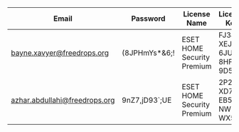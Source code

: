 | Email | Password | License Name | License Key | Expiry |
|-------|----------|--------------|-------------|--------|
| bayne.xavyer@freedrops.org | (8JPHmYs*&6;! | ESET HOME Security Premium | FJ3J-XEJ5-6JUB-8HFG-9D5D | 29.08.2025 |
| azhar.abdullahi@freedrops.org | 9nZ7,jD93`;UE | ESET HOME Security Premium | 2P22-XD76-EB55-NWRR-WX5X | 30.08.2025 |

